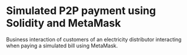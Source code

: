 # Simulated P2P payment using Solidity and MetaMask
Business interaction of customers of an electricity distributor interacting when paying a simulated bill using MetaMask.
